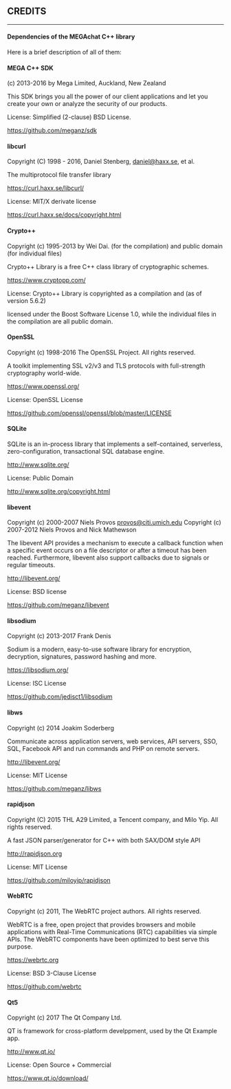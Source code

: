 ## CREDITS

--------------------------------------------------------------------
#### Dependencies of the MEGAchat C++ library
Here is a brief description of all of them:

#### MEGA C++ SDK
(c) 2013-2016 by Mega Limited, Auckland, New Zealand

This SDK brings you all the power of our client applications and let you create 
your own or analyze the security of our products.

License: Simplified (2-clause) BSD License.

https://github.com/meganz/sdk

#### libcurl
Copyright (C) 1998 - 2016, Daniel Stenberg, <daniel@haxx.se>, et al.

The multiprotocol file transfer library

https://curl.haxx.se/libcurl/

License:  MIT/X derivate license

https://curl.haxx.se/docs/copyright.html

#### Crypto++
Copyright (c) 1995-2013 by Wei Dai. (for the compilation) and public domain (for individual files)

Crypto++ Library is a free C++ class library of cryptographic schemes.

https://www.cryptopp.com/

License: Crypto++ Library is copyrighted as a compilation and (as of version 5.6.2) 

licensed under the Boost Software License 1.0, while the individual files in 
the compilation are all public domain.

#### OpenSSL
Copyright (c) 1998-2016 The OpenSSL Project.  All rights reserved.

A toolkit implementing SSL v2/v3 and TLS protocols with full-strength cryptography world-wide.

https://www.openssl.org/

License: OpenSSL License

https://github.com/openssl/openssl/blob/master/LICENSE

#### SQLite
SQLite is an in-process library that implements a self-contained, serverless, zero-configuration, transactional SQL database engine.

http://www.sqlite.org/

License: Public Domain

http://www.sqlite.org/copyright.html

#### libevent
Copyright (c) 2000-2007 Niels Provos <provos@citi.umich.edu>
Copyright (c) 2007-2012 Niels Provos and Nick Mathewson

The libevent API provides a mechanism to execute a callback function when a specific event occurs on a file descriptor or after a timeout has been reached. Furthermore, libevent also support callbacks due to signals or regular timeouts.

http://libevent.org/

License: BSD license

https://github.com/meganz/libevent

#### libsodium
Copyright (c) 2013-2017 Frank Denis

Sodium is a modern, easy-to-use software library for encryption, decryption, signatures, password hashing and more.

https://libsodium.org/

License: ISC License

https://github.com/jedisct1/libsodium

#### libws
Copyright (c) 2014 Joakim Soderberg

Communicate across application servers, web services, API servers, SSO, SQL, Facebook API and run commands and PHP on remote servers.

http://libevent.org/

License: MIT License

https://github.com/meganz/libws

#### rapidjson
Copyright (C) 2015 THL A29 Limited, a Tencent company, and Milo Yip. All rights reserved.

A fast JSON parser/generator for C++ with both SAX/DOM style API

http://rapidjson.org

License: MIT License

https://github.com/miloyip/rapidjson

#### WebRTC
Copyright (c) 2011, The WebRTC project authors. All rights reserved.

WebRTC is a free, open project that provides browsers and mobile applications with Real-Time Communications (RTC) capabilities via simple APIs. The WebRTC components have been optimized to best serve this purpose.

https://webrtc.org

License: BSD 3-Clause License

https://github.com/webrtc

#### Qt5
Copyright (c) 2017 The Qt Company Ltd.

QT is framework for cross-platform develppment, used by the Qt Example app.

http://www.qt.io/

License: Open Source + Commercial

https://www.qt.io/download/
